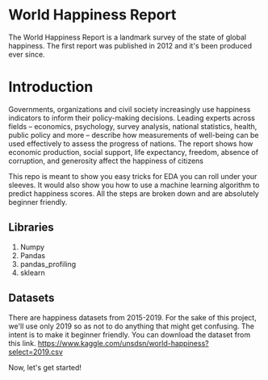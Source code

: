 # World Happiness Report
The World Happiness Report is a landmark survey of the state of global happiness. The first report was published in 2012 and it's been produced ever since. 

# Introduction
Governments, organizations and civil society increasingly use happiness indicators to inform their policy-making decisions. Leading experts across fields – economics, psychology, survey analysis, national statistics, health, public policy and more – describe how measurements of well-being can be used effectively to assess the progress of nations. The report shows how economic production, social support, life expectancy, freedom, absence of corruption, and generosity affect the happiness of citizens

This repo is meant to show you easy tricks for EDA you can roll under your sleeves. It would also show you how to use a machine learning algorithm to predict happiness scores. All the steps are broken down and are absolutely beginner friendly.

## Libraries
1. Numpy
2. Pandas
3. pandas_profiling
4. sklearn

## Datasets
There are happiness datasets from 2015-2019. For the sake of this project, we'll use only 2019 so as not to do anything that might get confusing. The intent is to make it beginner friendly. 
You can download the dataset from this link. https://www.kaggle.com/unsdsn/world-happiness?select=2019.csv

Now, let's get started!
